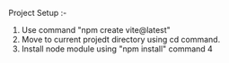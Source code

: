 Project Setup :-

1. Use command "npm create vite@latest"
2. Move to current projedt directory using cd command.
3. Install node module using "npm install" command
   4
